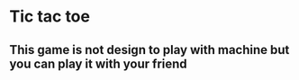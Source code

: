 # Tic tac toe

## This game is not design to play with machine but you can play it with your friend
